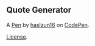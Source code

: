 Quote Generator
---------------


A [Pen](https://codepen.io/haslzun16/pen/dyGwzzv) by [haslzun16](https://codepen.io/haslzun16) on [CodePen](https://codepen.io).

[License](https://codepen.io/haslzun16/pen/dyGwzzv/license).